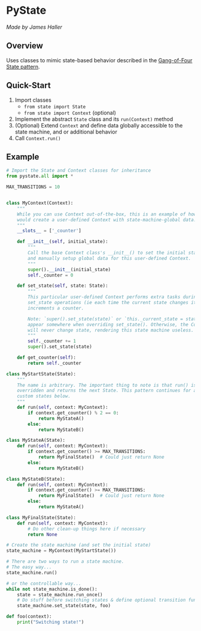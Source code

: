 # PyState
*Made by James Haller*

## Overview

Uses classes to mimic state-based behavior described in the [Gang-of-Four State pattern](https://sourcemaking.com/design_patterns/state).

## Quick-Start

1. Import classes
   * `from state import State`
   * `from state import Context` (optional)
1. Implement the abstract `State` class and its `run(Context)` method
1. (Optional) Extend `Context` and define data globally accessible to the state machine, and or additional behavior
1. Call `Context.run()`

## Example

```python
# Import the State and Context classes for inheritance
from pystate.all import *

MAX_TRANSITIONS = 10


class MyContext(Context):
    """
    While you can use Context out-of-the-box, this is an example of how one
    would create a user-defined Context with state-machine-global data.
    """
    __slots__ = ['_counter']

    def __init__(self, initial_state):
        """
        Call the base Context class's __init__() to set the initial state
        and manually setup global data for this user-defined Context.
        """
        super().__init__(initial_state)
        self._counter = 0

    def set_state(self, state: State):
        """
        This particular user-defined Context performs extra tasks during
        set_state operations (ie each time the current state changes it
        increments a counter.

        Note: `super().set_state(state)` or `this._current_state = state` MUST
        appear somewhere when overriding set_state(). Otherwise, the Context
        will never change state, rendering this state machine useless.
        """
        self._counter += 1
        super().set_state(state)

    def get_counter(self):
        return self._counter

class MyStartState(State):
    """
    The name is arbitrary. The important thing to note is that run() is
    overridden and returns the next State. This pattern continues for all
    custom states below.
    """
    def run(self, context: MyContext):
        if context.get_counter() % 2 == 0:
            return MyStateA()
        else:
            return MyStateB()

class MyStateA(State):
    def run(self, context: MyContext):
        if context.get_counter() >= MAX_TRANSITIONS:
            return MyFinalState()  # Could just return None
        else:
            return MyStateB()

class MyStateB(State):
    def run(self, context: MyContext):
        if context.get_counter() >= MAX_TRANSITIONS:
            return MyFinalState()  # Could just return None
        else:
            return MyStateA()

class MyFinalState(State):
    def run(self, context: MyContext):
        # Do other clean-up things here if necessary
        return None

# Create the state machine (and set the initial state)
state_machine = MyContext(MyStartState())

# There are two ways to run a state machine.
# The easy way...
state_machine.run()

# or the controllable way...
while not state_machine.is_done():
    state = state_machine.run_once()
    # Do stuff before switching states & define optional transition function
    state_machine.set_state(state, foo)

def foo(context):
    print("Switching state!")
```
